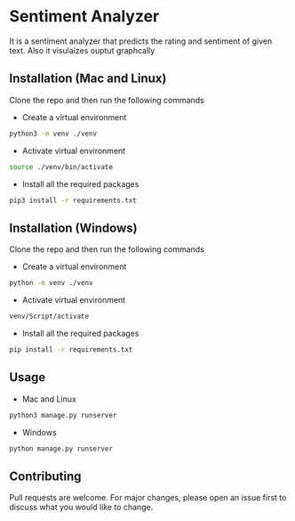 # Sentiment Analyzer
It is a sentiment analyzer that predicts the rating and sentiment of given text. Also it visulaizes ouptut graphcally

## Installation (Mac and Linux)

Clone the repo and then run the following commands

- Create a virtual environment
```bash
python3 -m venv ./venv
```
- Activate virtual environment
```bash
source ./venv/bin/activate
```
- Install all the required packages
```bash
pip3 install -r requirements.txt
```

## Installation (Windows)

Clone the repo and then run the following commands

- Create a virtual environment
```bash
python -m venv ./venv
```
- Activate virtual environment
```bash
venv/Script/activate
```
- Install all the required packages
```bash
pip install -r requirements.txt
```


## Usage

- Mac and Linux
```bash
python3 manage.py runserver
```

- Windows
```bash
python manage.py runserver
```

## Contributing
Pull requests are welcome. For major changes, please open an issue first to discuss what you would like to change.
